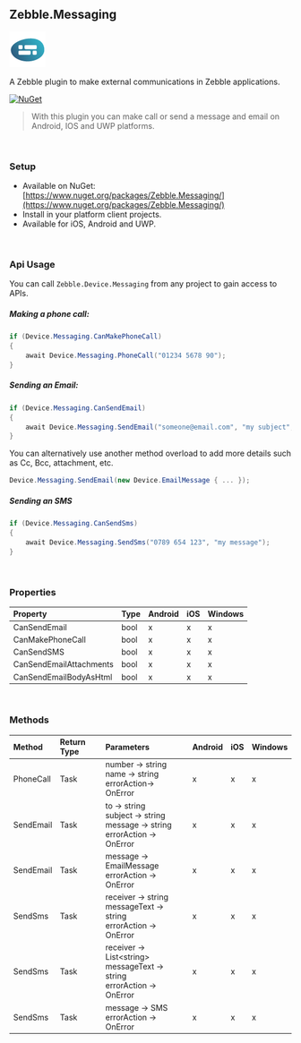 [logo]: https://raw.githubusercontent.com/Geeksltd/Zebble.Messaging/master/Shared/NuGet/Icon.png "Zebble.Messaging"


## Zebble.Messaging

![logo]

A Zebble plugin to make external communications in Zebble applications.


[![NuGet](https://img.shields.io/nuget/v/Zebble.Messaging.svg?label=NuGet)](https://www.nuget.org/packages/Zebble.Messaging/)

> With this plugin you can make call or send a message and email on Android, IOS and UWP platforms.

<br>


### Setup
* Available on NuGet: [https://www.nuget.org/packages/Zebble.Messaging/](https://www.nuget.org/packages/Zebble.Messaging/)
* Install in your platform client projects.
* Available for iOS, Android and UWP.
<br>


### Api Usage

You can call `Zebble.Device.Messaging` from any project to gain access to APIs.

##### Making a phone call:
```csharp
if (Device.Messaging.CanMakePhoneCall)
{
    await Device.Messaging.PhoneCall("01234 5678 90");
}
```
##### Sending an Email:
```csharp
if (Device.Messaging.CanSendEmail)
{
    await Device.Messaging.SendEmail("someone@email.com", "my subject", "my body...");
}
```
You can alternatively use another method overload to add more details such as Cc, Bcc, attachment, etc.
```csharp
Device.Messaging.SendEmail(new Device.EmailMessage { ... });
```
##### Sending an SMS
```csharp
if (Device.Messaging.CanSendSms)
{
    await Device.Messaging.SendSms("0789 654 123", "my message");
}
```
<br>


### Properties
| Property     | Type         | Android | iOS | Windows |
| :----------- | :----------- | :------ | :-- | :------ |
| CanSendEmail           | bool          | x       | x   | x       |
| CanMakePhoneCall           | bool          | x       | x   | x       |
| CanSendSMS           | bool          | x       | x   | x       |
| CanSendEmailAttachments           | bool          | x       | x   | x       |
| CanSendEmailBodyAsHtml           | bool          | x       | x   | x       |

<br>

### Methods
| Method       | Return Type  | Parameters                          | Android | iOS | Windows |
| :----------- | :----------- | :-----------                        | :------ | :-- | :------ |
| PhoneCall         | Task | number -> string<br> name -> string<br> errorAction-> OnError| x       | x   | x       |
| SendEmail         | Task | to -> string<br> subject -> string<br> message -> string<br> errorAction -> OnError| x       | x   | x       |
| SendEmail         | Task | message -> EmailMessage<br> errorAction -> OnError| x       | x   | x       |
| SendSms         | Task | receiver -> string<br> messageText -> string<br> errorAction -> OnError| x       | x   | x       |
| SendSms         | Task | receiver -> List<string&gt;<br> messageText -> string<br> errorAction -> OnError| x       | x   | x       |
| SendSms         | Task | message -> SMS<br> errorAction -> OnError| x       | x   | x       |

